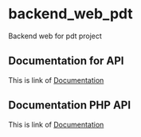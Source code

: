 # backend_web_pdt
Backend web for pdt project

## Documentation for API
This is link of [Documentation](https://documenter.getpostman.com/view/8964505/TzRVeRY7 "API DOCS")

## Documentation PHP API
This is link of [Documentation](https://documenter.getpostman.com/view/6602132/Tzm2Ke2g "API DOCS")
